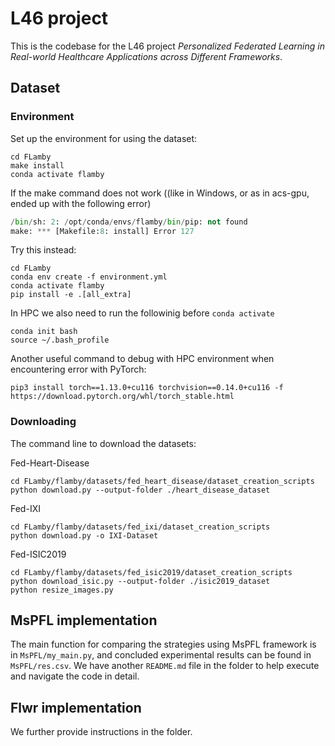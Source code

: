 # L46 project

This is the codebase for the L46 project *Personalized Federated Learning in Real-world Healthcare Applications across Different Frameworks*.

## Dataset

### Environment

Set up the environment for using the dataset:

```
cd FLamby
make install
conda activate flamby
```

If the make command does not work ((like in Windows, or as in acs-gpu, ended up with the following error)
```python resize_images.py
/bin/sh: 2: /opt/conda/envs/flamby/bin/pip: not found
make: *** [Makefile:8: install] Error 127
```

Try this instead:
```
cd FLamby
conda env create -f environment.yml
conda activate flamby
pip install -e .[all_extra]
```

In HPC we also need to run the followinig before `conda activate`
```
conda init bash
source ~/.bash_profile
```

Another useful command to debug with HPC environment when encountering error with PyTorch:

```
pip3 install torch==1.13.0+cu116 torchvision==0.14.0+cu116 -f https://download.pytorch.org/whl/torch_stable.html
```

### Downloading

The command line to download the datasets:

Fed-Heart-Disease
```
cd FLamby/flamby/datasets/fed_heart_disease/dataset_creation_scripts
python download.py --output-folder ./heart_disease_dataset
```

Fed-IXI

```
cd FLamby/flamby/datasets/fed_ixi/dataset_creation_scripts
python download.py -o IXI-Dataset
```

Fed-ISIC2019

```
cd FLamby/flamby/datasets/fed_isic2019/dataset_creation_scripts
python download_isic.py --output-folder ./isic2019_dataset
python resize_images.py
```

## MsPFL implementation

The main function for comparing the strategies using MsPFL framework is in `MsPFL/my_main.py`,  and concluded experimental results can be found in `MsPFL/res.csv`. We have another `README.md` file in the folder to help execute and navigate the code in detail.

## Flwr implementation

We further provide instructions in the folder.
